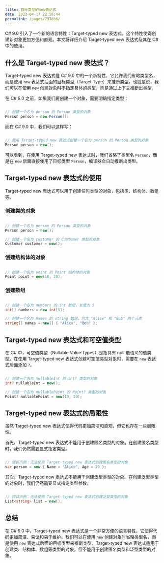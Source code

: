 ```yaml
---
title: 目标类型的new表达式
date: 2023-04-17 22:56:44
permalink: /pages/7370b6/
---
```


C# 9.0 引入了一个新的语言特性：Target-typed new 表达式。这个特性使得创建新对象更加方便和直观。本文将详细介绍 Target-typed new 表达式及其在 C# 中的使用。
## 什么是 Target-typed new 表达式？

Target-typed new 表达式是 C# 9.0 中的一个新特性，它允许我们省略类型名，而是使用 `new` 表达式后面的目标类型（Target Type）来推断类型。也就是说，我们可以在使用 `new` 创建对象时不指定具体的类型，而是通过上下文推断出类型。

在 C# 9.0 之前，如果我们要创建一个对象，需要明确指定类型：

```csharp

// 创建一个名为 person 的 Person 类型的对象
Person person = new Person();
```



而在 C# 9.0 中，我们可以这样写：

```csharp

// 使用 Target-typed new 表达式创建一个名为 person 的 Person 类型的对象
Person person = new();
```



可以看到，在使用 Target-typed new 表达式时，我们省略了类型名 `Person`，而是在 `new` 后面直接使用了目标类型 `Person`，编译器会自动推断出类型。
## Target-typed new 表达式的使用

Target-typed new 表达式可以用于创建任何类型的对象，包括类、结构体、数组等。
### 创建类的对象

```csharp

// 创建一个名为 person 的 Person 类型的对象
Person person = new();

// 创建一个名为 customer 的 Customer 类型的对象
Customer customer = new();
```


### 创建结构体的对象

```csharp

// 创建一个名为 point 的 Point 结构体的对象
Point point = new(10, 20);
```


### 创建数组

```csharp

// 创建一个名为 numbers 的 int 数组，长度为 5
int[] numbers = new int[5];

// 创建一个名为 names 的 string 数组，包含 "Alice" 和 "Bob" 两个元素
string[] names = new[] { "Alice", "Bob" };
```


## Target-typed new 表达式和可空值类型

在 C# 中，可空值类型（Nullable Value Types）是指具有 null 值语义的值类型。在使用 Target-typed new 表达式创建可空值类型对象时，需要在 `new` 表达式后面添加 `?`。

```csharp

// 创建一个名为 nullableInt 的 int? 类型的对象
int? nullableInt = new();

// 创建一个名为 nullablePoint 的 Point? 类型的对象
Point? nullablePoint = new(10, 20);
```


## Target-typed new 表达式的局限性

虽然 Target-typed new 表达式使得代码更加简洁和直观，但它也存在一些局限性。

首先，Target-typed new 表达式不能用于创建匿名类型的对象。在创建匿名类型时，我们仍然需要显式指定类型。

```csharp

// 错误示例：无法使用 Target-typed new 表达式创建匿名类型的对象
var person = new { Name = "Alice", Age = 20 };
```



其次，Target-typed new 表达式不能用于创建泛型类型的对象。在创建泛型类型的对象时，我们仍然需要显式指定类型参数。

```csharp

// 错误示例：无法使用 Target-typed new 表达式创建泛型类型的对象
List<string> list = new();
```


## 总结

在 C# 9.0 中，Target-typed new 表达式是一个非常方便的语言特性，它使得代码更加简洁、易读和易于维护。我们可以在使用 `new` 创建对象时省略类型名，而是使用 `new` 表达式后面的目标类型来推断类型。Target-typed new 表达式适用于创建类、结构体、数组等类型的对象，但不能用于创建匿名类型和泛型类型的对象。
